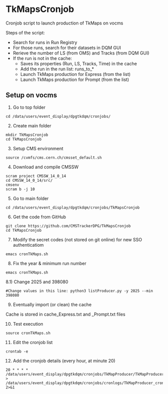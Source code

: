 # TkMapsCronjob
Cronjob script to launch production of TkMaps on vocms

Steps of the script:
- Search for runs in Run Registry 
- For those runs, search for their datasets in DQM GUI
- Rerieve the number of LS (from OMS) and Tracks (from DQM GUI)
- If the run is not in the cache:
  - Saves its properties (Run, LS, Tracks, Time) in the cache
  - Add the run in the run list: runs_to_* 
  - Launch TkMaps production for Express (from the list)
  - Launch TkMaps production for Prompt (from the list)


## Setup on vocms

1) Go to top folder 
```
cd /data/users/event_display/dpgtkdqm/cronjobs/ 
```

2) Create main folder 
```
mkdir TkMapsCronjob 
cd TkMapsCronjob 
``` 

3) Setup CMS environment 
```
source /cvmfs/cms.cern.ch/cmsset_default.sh 
```
 
4) Download and compile CMSSW 
```
scram project CMSSW_14_0_14 
cd CMSSW_14_0_14/src/ 
cmsenv 
scram b -j 10 
``` 

5) Go to main folder 
```
cd /data/users/event_display/dpgtkdqm/cronjobs/TkMapsCronjob 
```
 
6) Get the code from GitHub
```
git clone https://github.com/CMSTrackerDPG/TkMapsCronjob 
cd TkMapsCronjob 
```
 
7) Modify the secret codes (not stored on git online) for new SSO authenticatiom 
```
emacs cronTkMaps.sh 
```

8) Fix the year & minimum run number  
```
emacs cronTkMaps.sh 
```

8.1) Change 2025 and 398080
```
#Change values in this line: python3 listProducer.py -y 2025 --min 398080
```

9) Eventually import (or clean) the cache

Cache is stored in cache_Express.txt and _Prompt.txt files

10) Test execution 
```
source cronTkMaps.sh
```

11) Edit the cronjob list
```
crontab -e
```

12) Add the cronjob details (every hour, at minute 20)

```
20 * * * * /data/users/event_display/dpgtkdqm/cronjobs/TkMapProducer/TkMapProducer/cronTkMaps.sh > /data/users/event_display/dpgtkdqm/cronjobs/cronlogs/TkMapProducer_cron.log 2>&1
```
